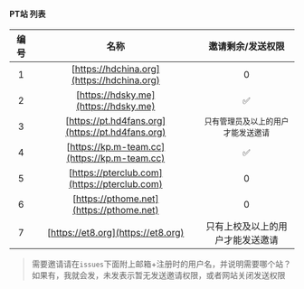 #### PT站 列表


|编号|名称|邀请剩余/发送权限|
|:----:|:----:  | :----:  |
| 1 | [https://hdchina.org](https://hdchina.org) | 0 |
| 2 | [https://hdsky.me](https://hdsky.me) |:white_check_mark:|
| 3 | [https://pt.hd4fans.org](https://pt.hd4fans.org) |`只有管理员及以上的用户才能发送邀请`|
| 4 | [https://kp.m-team.cc](https://kp.m-team.cc) |:white_check_mark:|
| 5 | [https://pterclub.com](https://pterclub.com) |0|
| 6 | [https://pthome.net](https://pthome.net) |0|
| 7 | [https://et8.org](https://et8.org) |只有上校及以上的用户才能发送邀请|

> 需要邀请请在`issues`下面附上邮箱+注册时的用户名，并说明需要哪个站？
> 如果有，我就会发，未发表示暂无发送邀请权限，或者网站关闭发送权限

